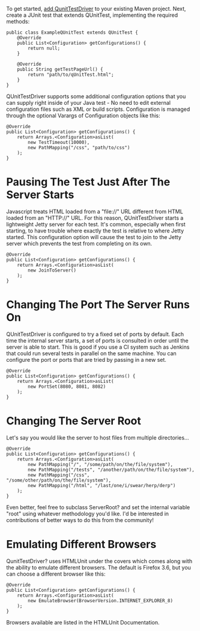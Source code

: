 To get started, [add QunitTestDriver](./wiki/Maven-Setup) to your existing Maven project.  Next, create a JUnit test that extends QUnitTest, implementing the required methods:

    public class ExampleQUnitTest extends QUnitTest {
        @Override
        public List<Configuration> getConfigurations() {
            return null;
        }

        @Override
        public String getTestPageUrl() {
            return "path/to/qUnitTest.html";
        }
    }

QUnitTestDriver supports some additional configuration options that you can supply right inside of your Java test - No need to edit external configuration files such as XML or build scripts. Configuration is managed through the optional Varargs of Configuration objects like this:

    @Override
    public List<Configuration> getConfigurations() {
        return Arrays.<Configuration>asList(
            new TestTimeout(10000),
            new PathMapping("/css", "path/to/css")
        );
    }

# Pausing The Test Just After The Server Starts
Javascript treats HTML loaded from a "file://" URL different from HTML loaded from an "HTTP://" URL. For this reason, QUnitTestDriver starts a lightweight Jetty server for each test. It's common, especially when first starting, to have trouble where exactly the test is relative to where Jetty started. This configuration option will cause the test to join to the Jetty server which prevents the test from completing on its own.

    @Override
    public List<Configuration> getConfigurations() {
        return Arrays.<Configuration>asList(
            new JoinToServer()
        );
    }

# Changing The Port The Server Runs On
QUnitTestDriver is configured to try a fixed set of ports by default. Each time the internal server starts, a set of ports is consulted in order until the server is able to start. This is good if you use a CI system such as Jenkins that could run several tests in parallel on the same machine. You can configure the port or ports that are tried by passing in a new set.

    @Override
    public List<Configuration> getConfigurations() {
        return Arrays.<Configuration>asList(
            new PortSet(8080, 8081, 8082)
        );
    }

# Changing The Server Root
Let's say you would like the server to host files from multiple directories...

    @Override
    public List<Configuration> getConfigurations() {
        return Arrays.<Configuration>asList(
            new PathMapping("/", "/some/path/on/the/file/system"),
            new PathMapping("/tests", "/another/path/on/the/file/system"),
            new PathMapping("/css", "/some/other/path/on/the/file/system"),
            new PathMapping("/html", "/last/one/i/swear/herp/derp")
        );
    }

Even better, feel free to subclass ServerRoot? and set the internal variable "root" using whatever methodology you'd like. I'd be interested in contributions of better ways to do this from the community!

# Emulating Different Browsers
QunitTestDriver? uses HTMLUnit under the covers which comes along with the ability to emulate different browsers. The default is Firefox 3.6, but you can choose a different browser like this:

    @Override
    public List<Configuration> getConfigurations() {
        return Arrays.<Configuration>asList(
            new EmulateBrowser(BrowserVersion.INTERNET_EXPLORER_8)
        );
    }

Browsers available are listed in the HTMLUnit Documentation.
